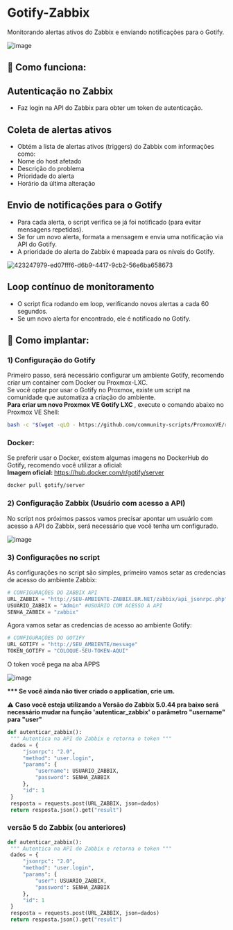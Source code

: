# Gotify-Zabbix

<p> Monitorando alertas ativos do Zabbix e enviando notificações para o Gotify.</p>

![image](https://github.com/user-attachments/assets/9bd281bd-dbd8-487f-b616-e47c143fdf96)


## 📑 Como funciona: 

## Autenticação no Zabbix

* Faz login na API do Zabbix para obter um token de autenticação.

## Coleta de alertas ativos

* Obtém a lista de alertas ativos (triggers) do Zabbix com informações como:
* Nome do host afetado
* Descrição do problema
* Prioridade do alerta
* Horário da última alteração

## Envio de notificações para o Gotify

* Para cada alerta, o script verifica se já foi notificado (para evitar mensagens repetidas).
* Se for um novo alerta, formata a mensagem e envia uma notificação via API do Gotify.
* A prioridade do alerta do Zabbix é mapeada para os níveis do Gotify.

![423247979-ed07fff6-d6b9-4417-9cb2-56e6ba658673](https://github.com/user-attachments/assets/8a2fedf2-1db8-4ebf-a8b1-7ffd667726f1)

## Loop contínuo de monitoramento

* O script fica rodando em loop, verificando novos alertas a cada 60 segundos.
* Se um novo alerta for encontrado, ele é notificado no Gotify.

## 📑 Como implantar: 

### 1) Configuração do Gotify

   Primeiro passo, será necessário configurar um ambiente Gotify, recomendo criar um container com Docker ou Proxmox-LXC. <br>
   Se você optar por usar o Gotify no Proxmox, existe um script na comunidade que automatiza a criação do ambiente. <br>
   <strong> Para criar um novo Proxmox VE Gotify LXC </strong> , execute o comando abaixo no Proxmox VE Shell:
   
   ```bash
   bash -c "$(wget -qLO - https://github.com/community-scripts/ProxmoxVE/raw/main/ct/gotify.sh)"
   ```
   ### Docker: 
   Se preferir usar o Docker, existem algumas imagens no DockerHub do Gotify, recomendo você utilizar a oficial: <br>
   <strong> Imagem oficial: </strong> https://hub.docker.com/r/gotify/server <br>
   ```bash
   docker pull gotify/server
   ```

### 2) Configuração Zabbix (Usuário com acesso a API)
   No script nos próximos passos vamos precisar apontar um usuário com acesso a API do Zabbix, será necessário que você tenha um configurado. 

   ![image](https://github.com/user-attachments/assets/882774d2-845c-47f2-b031-d2a9e819501c)

### 3) Configurações no script 
   As configurações no script são simples, primeiro vamos setar as credencias  de acesso do ambiente Zabbix: <br>
   ```python
   # CONFIGURAÇÕES DO ZABBIX API
   URL_ZABBIX = "http://SEU-AMBIENTE-ZABBIX.BR.NET/zabbix/api_jsonrpc.php"
   USUARIO_ZABBIX = "Admin" #USUÁRIO COM ACESSO A API
   SENHA_ZABBIX = "zabbix"
   ```
   Agora vamos setar as credencias de acesso ao ambiente Gotify: <br> 
   ```python
   # CONFIGURAÇÕES DO GOTIFY
   URL_GOTIFY = "http://SEU_AMBIENTE/message"
   TOKEN_GOTIFY = "COLOQUE-SEU-TOKEN-AQUI"
   ```

   O token você pega na aba APPS 

   ![image](https://github.com/user-attachments/assets/e7ea66a1-63ac-4bda-a54d-f06af17d0ce6)


   <strong>*** Se você ainda não tiver criado o application, crie um. </strong>

   ⚠️ <strong> Caso você esteja utilizando a Versão do Zabbix 5.0.44 pra baixo será necessário mudar na função 'autenticar_zabbix' o parâmetro "username" para "user" </strong>

   ```python
   def autenticar_zabbix():
    """ Autentica na API do Zabbix e retorna o token """
    dados = {
        "jsonrpc": "2.0",
        "method": "user.login",
        "params": {
            "username": USUARIO_ZABBIX,
            "password": SENHA_ZABBIX
        },
        "id": 1
    }
    resposta = requests.post(URL_ZABBIX, json=dados)
    return resposta.json().get("result")
   ```
   ### versão 5 do Zabbix (ou anteriores)

   ```python
   def autenticar_zabbix():
    """ Autentica na API do Zabbix e retorna o token """
    dados = {
        "jsonrpc": "2.0",
        "method": "user.login",
        "params": {
            "user": USUARIO_ZABBIX,
            "password": SENHA_ZABBIX
        },
        "id": 1
    }
    resposta = requests.post(URL_ZABBIX, json=dados)
    return resposta.json().get("result")
   ````
